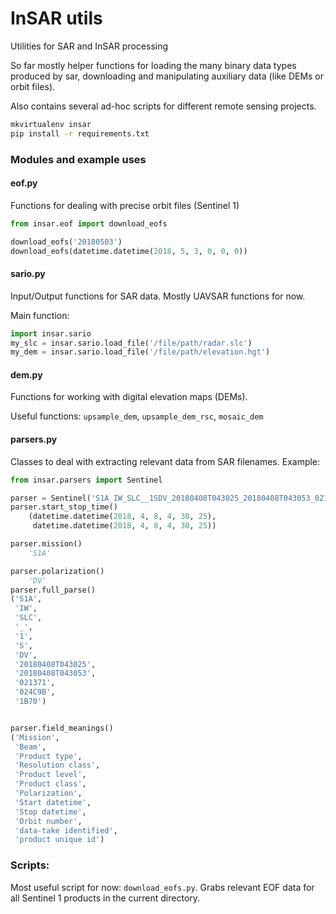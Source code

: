 # InSAR utils

Utilities for SAR and InSAR processing

So far mostly helper functions for loading the many binary data types produced by sar, downloading and manipulating auxiliary data (like DEMs or orbit files).

Also contains several ad-hoc scripts for different remote sensing projects.

```bash
mkvirtualenv insar
pip install -r requirements.txt
```


### Modules and example uses

#### eof.py

Functions for dealing with precise orbit files (Sentinel 1)

```python
from insar.eof import download_eofs

download_eofs('20180503')
download_eofs(datetime.datetime(2018, 5, 3, 0, 0, 0))
```

#### sario.py

Input/Output functions for SAR data.
Mostly UAVSAR functions for now.

Main function: 

```python
import insar.sario
my_slc = insar.sario.load_file('/file/path/radar.slc')
my_dem = insar.sario.load_file('/file/path/elevation.hgt')
```


#### dem.py
Functions for working with digital elevation maps (DEMs).

Useful functions: `upsample_dem`, `upsample_dem_rsc`, `mosaic_dem`

#### parsers.py

Classes to deal with extracting relevant data from SAR filenames.
Example:

```python
from insar.parsers import Sentinel

parser = Sentinel('S1A_IW_SLC__1SDV_20180408T043025_20180408T043053_021371_024C9B_1B70.zip')
parser.start_stop_time()
    (datetime.datetime(2018, 4, 8, 4, 30, 25),
     datetime.datetime(2018, 4, 8, 4, 30, 25))

parser.mission()
    'S1A'

parser.polarization()
    'DV'
parser.full_parse()
('S1A',
 'IW',
 'SLC',
 '_',
 '1',
 'S',
 'DV',
 '20180408T043025',
 '20180408T043053',
 '021371',
 '024C9B',
 '1B70')


parser.field_meanings()
('Mission',
 'Beam',
 'Product type',
 'Resolution class',
 'Product level',
 'Product class',
 'Polarization',
 'Start datetime',
 'Stop datetime',
 'Orbit number',
 'data-take identified',
 'product unique id')

```


### Scripts:

Most useful script for now: `download_eofs.py`.
Grabs relevant EOF data for all Sentinel 1 products in the current directory.
